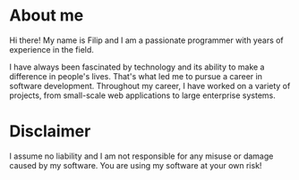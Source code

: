 # About me
Hi there! My name is Filip and I am a passionate programmer with years of experience in the field.

I have always been fascinated by technology and its ability to make a difference in people's lives. That's what led me to pursue a career in software development. Throughout my career, I have worked on a variety of projects, from small-scale web applications to large enterprise systems.

# Disclaimer
I assume no liability and I am not responsible for any misuse or damage caused by my software. You are using my software at your own risk!
